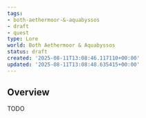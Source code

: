 ```yaml
---
tags:
- both-aethermoor-&-aquabyssos
- draft
- quest
type: Lore
world: Both Aethermoor & Aquabyssos
status: draft
created: '2025-08-11T13:08:46.117110+00:00'
updated: '2025-08-11T13:08:48.635415+00:00'
---
```




## Overview

TODO
